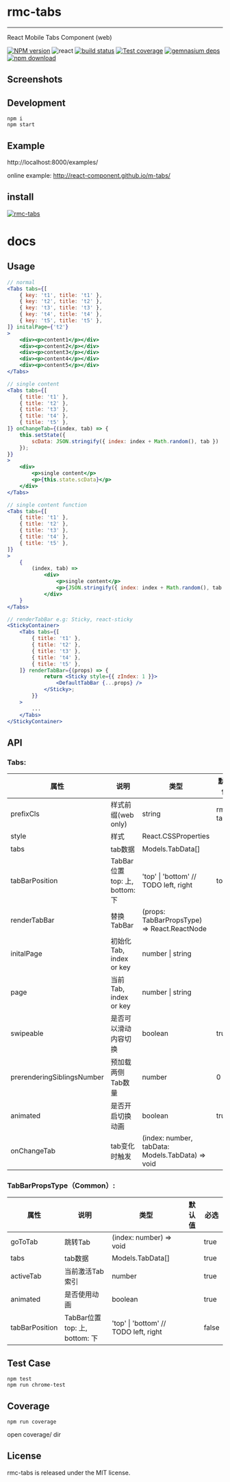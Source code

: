 # rmc-tabs
---

React Mobile Tabs Component (web)


[![NPM version][npm-image]][npm-url]
![react](https://img.shields.io/badge/react-%3E%3D_15.2.0-green.svg)
[![build status][travis-image]][travis-url]
[![Test coverage][coveralls-image]][coveralls-url]
[![gemnasium deps][gemnasium-image]][gemnasium-url]
[![npm download][download-image]][download-url]

[npm-image]: http://img.shields.io/npm/v/rmc-tabs.svg?style=flat-square
[npm-url]: http://npmjs.org/package/rmc-tabs
[travis-image]: https://img.shields.io/travis/react-component/m-tabs.svg?style=flat-square
[travis-url]: https://travis-ci.org/react-component/m-tabs
[coveralls-image]: https://img.shields.io/coveralls/react-component/m-tabs.svg?style=flat-square
[coveralls-url]: https://coveralls.io/r/react-component/m-tabs?branch=master
[gemnasium-image]: http://img.shields.io/gemnasium/react-component/m-tabs.svg?style=flat-square
[gemnasium-url]: https://gemnasium.com/react-component/m-tabs
[node-image]: https://img.shields.io/badge/node.js-%3E=_0.10-green.svg?style=flat-square
[node-url]: http://nodejs.org/download/
[download-image]: https://img.shields.io/npm/dm/rmc-tabs.svg?style=flat-square
[download-url]: https://npmjs.org/package/rmc-tabs

## Screenshots

## Development

```
npm i 
npm start
```

## Example

http://localhost:8000/examples/

online example: http://react-component.github.io/m-tabs/


## install

[![rmc-tabs](https://nodei.co/npm/rmc-tabs.png)](https://npmjs.org/package/rmc-tabs)


# docs

## Usage
```jsx
// normal
<Tabs tabs={[
    { key: 't1', title: 't1' },
    { key: 't2', title: 't2' },
    { key: 't3', title: 't3' },
    { key: 't4', title: 't4' },
    { key: 't5', title: 't5' },
]} initalPage={'t2'}
>
    <div><p>content1</p></div>
    <div><p>content2</p></div>
    <div><p>content3</p></div>
    <div><p>content4</p></div>
    <div><p>content5</p></div>
</Tabs>

// single content
<Tabs tabs={[
    { title: 't1' },
    { title: 't2' },
    { title: 't3' },
    { title: 't4' },
    { title: 't5' },
]} onChangeTab={(index, tab) => {
    this.setState({
        scData: JSON.stringify({ index: index + Math.random(), tab })
    });
}}
>
    <div>
        <p>single content</p>
        <p>{this.state.scData}</p>
    </div>
</Tabs>

// single content function
<Tabs tabs={[
    { title: 't1' },
    { title: 't2' },
    { title: 't3' },
    { title: 't4' },
    { title: 't5' },
]}
>
    {
        (index, tab) =>
            <div>
                <p>single content</p>
                <p>{JSON.stringify({ index: index + Math.random(), tab })}</p>
            </div>
    }
</Tabs>

// renderTabBar e.g: Sticky, react-sticky
<StickyContainer>
    <Tabs tabs={[
        { title: 't1' },
        { title: 't2' },
        { title: 't3' },
        { title: 't4' },
        { title: 't5' },
    ]} renderTabBar={(props) => {
            return <Sticky style={{ zIndex: 1 }}>
                <DefaultTabBar {...props} />
            </Sticky>;
        }}
    >
        ...
    </Tabs>
</StickyContainer>
```

## API
### Tabs:
属性 | 说明 | 类型 | 默认值 | 必选
----|-----|------|------|------
prefixCls|样式前缀(web only)|string| rmc-tabs|false
style|样式|React.CSSProperties||false
tabs|tab数据|Models.TabData[]||true
tabBarPosition|TabBar位置 top: 上, bottom: 下|'top' \| 'bottom' // TODO left, right| top|false
renderTabBar|替换TabBar|(props: TabBarPropsType) => React.ReactNode||false
initalPage|初始化Tab, index or key|number \| string||false
page|当前Tab, index or key|number \| string||false
swipeable|是否可以滑动内容切换|boolean| true|false
prerenderingSiblingsNumber|预加载两侧Tab数量|number| 0|false
animated|是否开启切换动画|boolean| true|false
onChangeTab|tab变化时触发|(index: number, tabData: Models.TabData) => void||false

### TabBarPropsType（Common）:
属性 | 说明 | 类型 | 默认值 | 必选
----|-----|------|------|------
goToTab|跳转Tab|(index: number) => void||true
tabs|tab数据|Models.TabData[]||true
activeTab|当前激活Tab索引|number||true
animated|是否使用动画|boolean||true
tabBarPosition|TabBar位置 top: 上, bottom: 下|'top' \| 'bottom' // TODO left, right||false

## Test Case

```
npm test
npm run chrome-test
```

## Coverage

```
npm run coverage
```

open coverage/ dir

## License

rmc-tabs is released under the MIT license.
